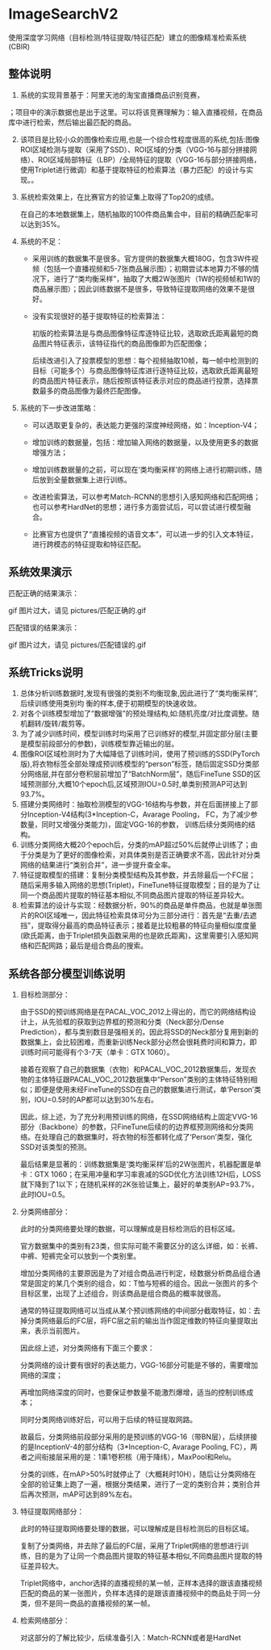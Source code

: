 # ImageSearchV2
使用深度学习网络（目标检测/特征提取/特征匹配）建立的图像精准检索系统(CBIR)

## 整体说明

1. 系统的实现背景基于：阿里天池的淘宝直播商品识别竞赛，

[直达链接]: https://tianchi.aliyun.com/competition/entrance/231772/tab/185	"点击跳转"

；项目中的演示数据也是出于这里。可以将该竞赛理解为：输入直播视频，在商品库中进行检索，然后输出最匹配的商品。

2. 该项目是比较小众的图像检索应用,也是一个综合性程度很高的系统,包括:图像ROI区域检测与提取（采用了SSD）、ROI区域的分类（VGG-16与部分拼接网络）、ROI区域局部特征（LBP）/全局特征的提取（VGG-16与部分拼接网络，使用Triplet进行微调）和基于提取特征的检索算法（暴力匹配）的设计与实现。。

3. 系统检索效果上，在比赛官方的验证集上取得了Top20的成绩。

   在自己的本地数据集上，随机抽取的100件商品集合中，目前的精确匹配率可以达到35%。

4. 系统的不足：

   - 采用训练的数据集不是很多。官方提供的数据集大概180G，包含3W件视频（包括一个直播视频和5-7张商品展示图）；初期尝试本地算力不够的情况下，进行了“类均衡采样”，抽取了大概2W张图片（1W的视频帧和1W的商品展示图）；因此训练数据不是很多，导致特征提取网络的效果不是很好。

   - 没有实现很好的基于提取特征的检索算法：

     初版的检索算法是与商品图像特征库逐特征比较，选取欧氏距离最短的商品图片特征表示，该特征指代的商品图像即为匹配图像；

     后续改进引入了投票模型的思想：每个视频抽取10帧，每一帧中检测到的目标（可能多个）与商品图像特征库进行逐特征比较，选取欧氏距离最短的商品图片特征表示，随后按照该特征表示对应的商品进行投票，选择票数最多的商品图像为最终匹配图像。

5. 系统的下一步改进策略：

   - 可以选取更复杂的，表达能力更强的深度神经网络，如：Inception-V4；

   - 增加训练的数据量，包括：增加输入网络的数据量，以及使用更多的数据增强方法；

   - 增加训练数据量的之前，可以现在‘类均衡采样’的网络上进行初期训练，随后放到全量数据集上进行训练。

   - 改进检索算法，可以参考Match-RCNN的思想引入感知网络和匹配网络；也可以参考HardNet的思想；进行多方面尝试后，可以尝试进行模型融合。

   - 比赛官方也提供了“直播视频的语音文本”，可以进一步的引入文本特征，进行跨模态的特征提取和特征匹配。



## 系统效果演示

匹配正确的结果演示：

gif 图片过大，请见 pictures/匹配正确的.gif

匹配错误的结果演示：

gif 图片过大，请见 pictures/匹配错误的.gif



##  系统Tricks说明

1. 总体分析训练数据时,发现有很强的类别不均衡现象,因此进行了“类均衡采样”,后续训练使用类别均
   衡的样本,便于初期模型的快速收敛。
2. 对各个训练模型增加了“数据增强”的预处理结构,如:随机亮度/对比度调整。随机翻转/旋转/裁剪等。
3. 为了减少训练时间，模型训练时均采用了已训练好的模型,并固定部分层(主要是模型前段部分的参数)，训练模型靠近输出的层。
4. 图像ROI区域检测时为了大幅降低了训练时间，使用了预训练的SSD(PyTorch版),将衣物标签全部处理成预训练模型的“person”标签，随后固定SSD分类部分网络层,并在部分卷积层前增加了“BatchNorm层”，随后FineTune SSD的区域预测部分,大概10个epoch后,区域预测IOU=0.5时,单类别预测AP可达到93.7%。
5. 搭建分类网络时：抽取检测模型的VGG-16结构与参数，并在后面拼接上了部分Inception-V4结构(3*Inception-C，Avarage Pooling， FC，为了减少参数量，同时又增强分类能力)，固定VGG-16的参数，
   训练后续分类网络的结构。
6. 训练分类网络大概20个epoch后，分类的mAP超过50%后就停止训练了；由于分类是为了更好的图像检索，对具体类别是否正确要求不高，因此针对分类网络的结果进行“类别合并”，进一步提升查全率。
7. 特征提取模型的搭建：复制分类模型结构及其参数，并去除最后一个FC层；随后采用多输入网络的思想(Triplet)，FineTune特征提取模型；目的是为了让同一个商品图片提取的特征基本相似,不同商品图片提取的特征差异较大。
8. 检索算法的设计与实现：经数据分析，90%的商品是单件商品，也就是单张图片的ROI区域唯一，因此特征检索具体可分为三部分进行：首先是“去重/去遮挡”，提取得分最高的商品特征表示；接着是比较粗暴的特征向量相似度度量(欧氏距离，由于Triplet损失函数采用的也是欧氏距离)，这里需要引入感知网络和匹配网路；最后是组合商品的搜索。



## 系统各部分模型训练说明

1. 目标检测部分：

   由于SSD的预训练网络是在PACAL_VOC_2012上得出的，而它的网络结构设计上，从先验框的获取到边界框的预测和分类（Neck部分/Dense Prediction），都与类别数目是强相关的。因此将SSD的Neck部分复用到新的数据集上，会比较困难，而重新训练Neck部分必然会很耗费时间和算力，即训练时间可能得有个3-7天（单卡：GTX 1060）。

   接着在观察了自己的数据集（衣物）和PACAL_VOC_2012数据集后，发现衣物的主体特征跟PACAL_VOC_2012数据集中“Person”类别的主体特征特别相似；即便是使用未经FineTune的SSD在自己的数据集进行测试，单‘Person’类别，IOU=0.5时的AP都可以达到30%左右。

   因此，综上述，为了充分利用预训练的网络，在SSD网络结构上固定VVG-16部分（Backbone）的参数，只FineTune后续的的边界框预测网络和分类网络。在处理自己的数据集时，将衣物的标签都转化成了‘Person’类型，强化SSD对该类型的预测。

   最后结果是显著的：训练数据集是‘类均衡采样’后的2W张图片，机器配置是单卡：GTX 1060；在采用冲量和学习率衰减的SGD优化方法训练12H后，LOSS就下降到了1以下；在随机采样的2K张验证集上，最好的单类别AP=93.7%，此时IOU=0.5。

   

2. 分类网络部分：

   此时的分类网络要处理的数据，可以理解成是目标检测后的目标区域。

   官方数据集中的类别有23类，但实际可能不需要区分的这么详细，如：长裤、中裤、短裤完全可以放到一个类别里。

   增加分类网络的主要原因是为了对组合商品进行判定，经数据分析商品组合通常是固定的某几个类别的组合，如：T恤与短裤的组合。因此一张图片的多个目标区里，出现了上述组合，则该商品是组合商品的概率就很高。

   通常的特征提取网络可以当成从某个预训练网络的中间部分截取特征，如：去掉分类网络最后的FC层，将FC层之前的输出当作固定维数的特征向量提取出来，表示当前图片。

   

   因此综上述，对分类网络有下面三个要求：

   分类网络的设计要有很好的表达能力，VGG-16部分可能是不够的，需要增加网络的深度；

   再增加网络深度的同时，也要保证参数量不能激烈爆增，适当的控制训练成本；

   同时分类网络训练好后，可以用于后续的特征提取网路。

   故最后，分类网络前段部分采用的是预训练的VGG-16（带BN层），后续拼接的是InceptionV-4的部分结构（3*Inception-C, Avarage Pooling, FC），两者之间衔接层采用的是：1乘1卷积核（用于降纬），MaxPool和Relu。

   

   分类的训练，在mAP>50%时就停止了（大概耗时10H），随后让分类网络在全部的验证集上跑了一遍，根据分类结果，进行了一定的类别合并；类别合并后再次预测，mAP可达到89%左右。

   

3. 特征提取网络部分：

   此时的特征提取网络要处理的数据，可以理解成是目标检测后的目标区域。

   复制了分类网络，并去除了最后的FC层，采用了Triplet网络的思想进行训练，目的是为了让同一个商品图片提取的特征基本相似,不同商品图片提取的特征差异较大。

   Triplet网络中，anchor选择的直播视频的某一帧，正样本选择的跟该直播视频匹配的商品的某一张图片，负样本选择的是跟该直播视频中的商品处于同一分类，但不是同一商品的直播视频的某一帧。

   

4. 检索网络部分：

   对这部分的了解比较少，后续准备引入：Match-RCNN或者是HardNet